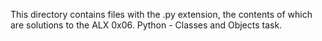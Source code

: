 This directory contains files with the .py extension, the contents of which are solutions to the ALX  0x06. Python - Classes and Objects task.
